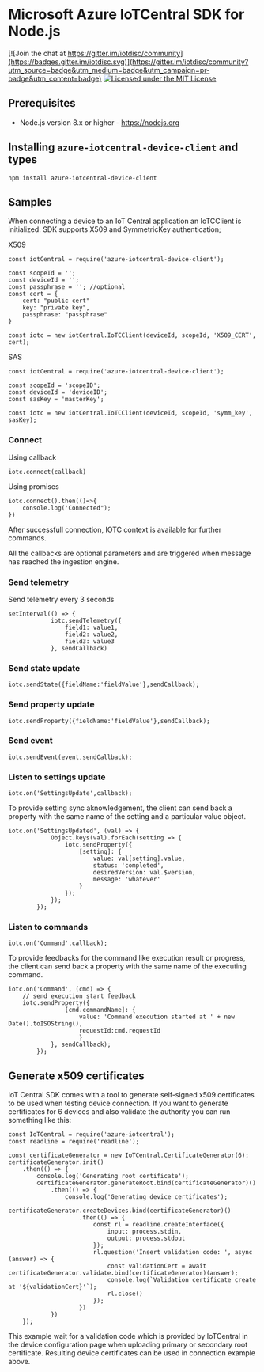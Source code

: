# Microsoft Azure IoTCentral SDK for Node.js

[![Join the chat at https://gitter.im/iotdisc/community](https://badges.gitter.im/iotdisc.svg)](https://gitter.im/iotdisc/community?utm_source=badge&utm_medium=badge&utm_campaign=pr-badge&utm_content=badge)
[![Licensed under the MIT License](https://img.shields.io/badge/License-MIT-blue.svg)](https://github.com/lucadruda/iotc_nodejs_device_client/blob/master/LICENSE)


## Prerequisites
+ Node.js version 8.x or higher - https://nodejs.org

## Installing `azure-iotcentral-device-client` and types

```
npm install azure-iotcentral-device-client
```
## Samples

When connecting a device to an IoT Central application an IoTCClient is initialized.
SDK supports X509 and SymmetricKey authentication;

X509
```
const iotCentral = require('azure-iotcentral-device-client');

const scopeId = '';
const deviceId = '';
const passphrase = ''; //optional
const cert = {
    cert: "public cert"
    key: "private key",
    passphrase: "passphrase"
}

const iotc = new iotCentral.IoTCClient(deviceId, scopeId, 'X509_CERT', cert);
```
SAS
```
const iotCentral = require('azure-iotcentral-device-client');

const scopeId = 'scopeID';
const deviceId = 'deviceID';
const sasKey = 'masterKey';

const iotc = new iotCentral.IoTCClient(deviceId, scopeId, 'symm_key', sasKey);
```
### Connect
Using callback
```
iotc.connect(callback)
```
Using promises
```
iotc.connect().then(()=>{
    console.log('Connected");
})
```
After successfull connection, IOTC context is available for further commands.

All the callbacks are optional parameters and are triggered when message has reached the ingestion engine.

### Send telemetry

Send telemetry every 3 seconds
```
setInterval(() => {
            iotc.sendTelemetry({
                field1: value1,
                field2: value2,
                field3: value3
            }, sendCallback)
```
### Send state update
```
iotc.sendState({fieldName:'fieldValue'},sendCallback);
```
### Send property update
```
iotc.sendProperty({fieldName:'fieldValue'},sendCallback);
```
### Send event
```
iotc.sendEvent(event,sendCallback);
```
### Listen to settings update
```
iotc.on('SettingsUpdate',callback);
```
To provide setting sync aknowledgement, the client can send back a property with the same name of the setting and a particular value object.
```
iotc.on('SettingsUpdated', (val) => {
            Object.keys(val).forEach(setting => {
                iotc.sendProperty({
                    [setting]: {
                        value: val[setting].value,
                        status: 'completed',
                        desiredVersion: val.$version,
                        message: 'whatever'
                    }
                });
            });
        });
```

### Listen to commands
```
iotc.on('Command',callback);
```
To provide feedbacks for the command like execution result or progress, the client can send back a property with the same name of the executing command.
```
iotc.on('Command', (cmd) => {
    // send execution start feedback
    iotc.sendProperty({
                [cmd.commandName]: { 
                    value: 'Command execution started at ' + new Date().toISOString(),
                    requestId:cmd.requestId
                    }
            }, sendCallback);
        });
```

## Generate x509 certificates
IoT Central SDK comes with a tool to generate self-signed x509 certificates to be used when testing device connection.
If you want to generate certificates for 6 devices and also validate the authority you can run something like this:
```
const IoTCentral = require('azure-iotcentral');
const readline = require('readline');

const certificateGenerator = new IoTCentral.CertificateGenerator(6);
certificateGenerator.init()
    .then(() => {
        console.log('Generating root certificate');
        certificateGenerator.generateRoot.bind(certificateGenerator)()
            .then(() => {
                console.log('Generating device certificates');
                certificateGenerator.createDevices.bind(certificateGenerator)()
                    .then(() => {
                        const rl = readline.createInterface({
                            input: process.stdin,
                            output: process.stdout
                        });
                        rl.question('Insert validation code: ', async (answer) => {
                            const validationCert = await certificateGenerator.validate.bind(certificateGenerator)(answer);
                            console.log(`Validation certificate create at '${validationCert}'`);
                            rl.close()
                        });
                    })
            })
    });
```
This example wait for a validation code which is provided by IoTCentral in the device configuration page when uploading primary or secondary root certificate.
Resulting device certificates can be used in connection example above.


